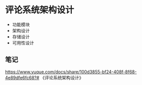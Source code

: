 # 评论系统架构设计

- 功能模块
- 架构设计
- 存储设计
- 可用性设计

## 笔记

https://www.yuque.com/docs/share/100d3855-bf24-408f-8f68-4e89dfe6fc68?# 《评论系统架构设计》